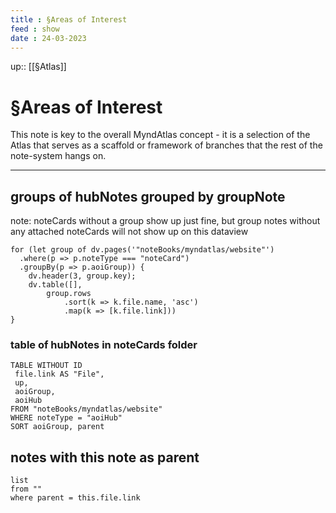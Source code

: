 ```yaml
---
title : §Areas of Interest
feed : show
date : 24-03-2023
---
```

up:: [[§Atlas]]
# §Areas of Interest

This note is key to the overall MyndAtlas concept - it is a selection of the Atlas that serves as a scaffold or framework of branches that the rest of the note-system hangs on. 

---
## groups of hubNotes grouped by groupNote
note: noteCards without a group show up just fine, but group notes without any attached noteCards will not show up on this dataview 
```dataviewjs
for (let group of dv.pages('"noteBooks/myndatlas/website"')
  .where(p => p.noteType === "noteCard")
  .groupBy(p => p.aoiGroup)) {
    dv.header(3, group.key);
    dv.table([],
        group.rows
            .sort(k => k.file.name, 'asc')
            .map(k => [k.file.link]))
}
```

### table of hubNotes in noteCards folder
```dataview
TABLE WITHOUT ID
 file.link AS "File", 
 up,
 aoiGroup,
 aoiHub
FROM "noteBooks/myndatlas/website"
WHERE noteType = "aoiHub"
SORT aoiGroup, parent
```

## notes with this note as parent
```dataview
list
from ""
where parent = this.file.link
```
